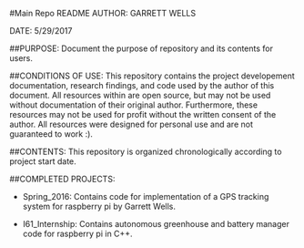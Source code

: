 #Main Repo README
AUTHOR: GARRETT WELLS

DATE: 5/29/2017

##PURPOSE:
Document the purpose of repository and its contents for users.

##CONDITIONS OF USE:
This repository contains the project developement documentation, research findings, and code used by the author of this document. All resources within are open source, but may not be used without documentation of their original author. Furthermore, these resources may not be used for profit without the written consent of the author. All resources were designed for personal use and are not guaranteed to work :).

##CONTENTS:
This repository is organized chronologically according to project start date. 

##COMPLETED PROJECTS:

* Spring_2016: Contains code for implementation of a GPS tracking system for raspberry pi by Garrett Wells.

* I61_Internship: Contains autonomous greenhouse and battery manager code for raspberry pi in C++. 
